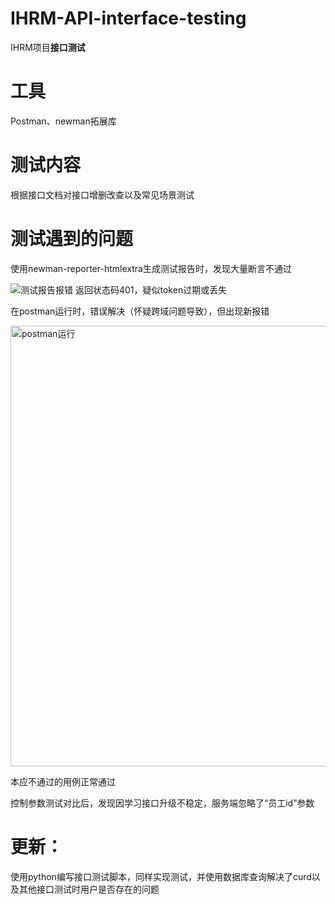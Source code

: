 # IHRM-API-interface-testing
IHRM项目**接口测试**


# 工具
Postman、newman拓展库


# 测试内容
根据接口文档对接口增删改查以及常见场景测试


# 测试遇到的问题
使用newman-reporter-htmlextra生成测试报告时，发现大量断言不通过

![测试报告报错](https://github.com/user-attachments/assets/eba4b1c9-86c0-4fc1-8f4a-32b5eeca41cd)
返回状态码401，疑似token过期或丢失


在postman运行时，错误解决（怀疑跨域问题导致），但出现新报错

<img width="705" alt="postman运行" src="https://github.com/user-attachments/assets/74e12ebe-6108-41c1-8858-5f045cbfbd55">

本应不通过的用例正常通过

控制参数测试对比后，发现因学习接口升级不稳定，服务端忽略了“员工id”参数



# 更新：
使用python编写接口测试脚本，同样实现测试，并使用数据库查询解决了curd以及其他接口测试时用户是否存在的问题
